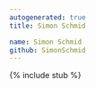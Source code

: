 ```yaml
---
autogenerated: true
title: Simon Schmid

name: Simon Schmid
github: SimonSchmid
---
```


{% include stub %}
